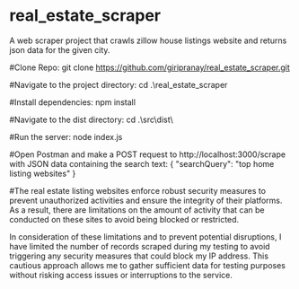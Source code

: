 # real_estate_scraper
A web scraper project that crawls zillow house listings website and returns json data for the given city.


#Clone Repo:
git clone https://github.com/giripranay/real_estate_scraper.git

#Navigate to the project directory:
cd .\real_estate_scraper  

#Install dependencies:
npm install


#Navigate to the dist directory:
cd .\src\dist\

#Run the server:
node index.js

#Open Postman and make a POST request to http://localhost:3000/scrape with JSON data containing the search text:
{
  "searchQuery": "top home listing websites"
}


#The real estate listing websites enforce robust security measures to prevent unauthorized activities and ensure the integrity of their platforms. As a result, there are limitations on the amount of activity that can be conducted on these sites to avoid being blocked or restricted.

In consideration of these limitations and to prevent potential disruptions, I have limited the number of records scraped during my testing to avoid triggering any security measures that could block my IP address. This cautious approach allows me to gather sufficient data for testing purposes without risking access issues or interruptions to the service.



